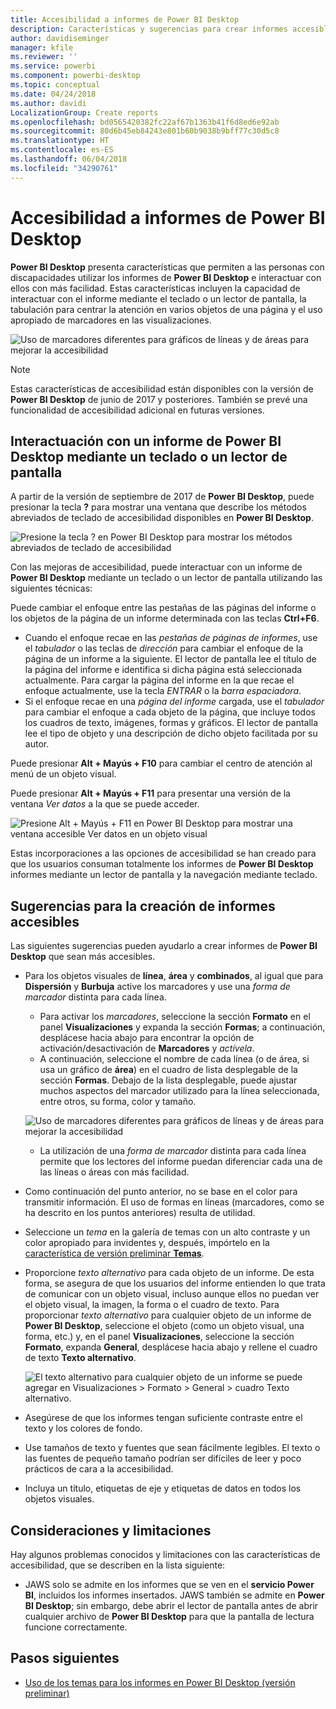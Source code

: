 ```yaml
---
title: Accesibilidad a informes de Power BI Desktop
description: Características y sugerencias para crear informes accesibles de Power BI Desktop
author: davidiseminger
manager: kfile
ms.reviewer: ''
ms.service: powerbi
ms.component: powerbi-desktop
ms.topic: conceptual
ms.date: 04/24/2018
ms.author: davidi
LocalizationGroup: Create reports
ms.openlocfilehash: bd0565420382fc22af67b1363b41f6d8ed6e92ab
ms.sourcegitcommit: 80d6b45eb84243e801b60b9038b9bff77c30d5c8
ms.translationtype: HT
ms.contentlocale: es-ES
ms.lasthandoff: 06/04/2018
ms.locfileid: "34290761"
---
```

# <a name="accessibility-in-power-bi-desktop-reports"></a>Accesibilidad a informes de Power BI Desktop
**Power BI Desktop** presenta características que permiten a las personas con discapacidades utilizar los informes de **Power BI Desktop** e interactuar con ellos con más facilidad. Estas características incluyen la capacidad de interactuar con el informe mediante el teclado o un lector de pantalla, la tabulación para centrar la atención en varios objetos de una página y el uso apropiado de marcadores en las visualizaciones.

![Uso de marcadores diferentes para gráficos de líneas y de áreas para mejorar la accesibilidad](media/desktop-accessibility/accessibility_01.png)

> [!NOTE]
> Estas características de accesibilidad están disponibles con la versión de **Power BI Desktop** de junio de 2017 y posteriores. También se prevé una funcionalidad de accesibilidad adicional en futuras versiones.
> 
> 

## <a name="consuming-a-power-bi-desktop-report-with-a-keyboard-or-screen-reader"></a>Interactuación con un informe de Power BI Desktop mediante un teclado o un lector de pantalla
A partir de la versión de septiembre de 2017 de **Power BI Desktop**, puede presionar la tecla **?** para mostrar una ventana que describe los métodos abreviados de teclado de accesibilidad disponibles en **Power BI Desktop**.

![Presione la tecla ? en Power BI Desktop para mostrar los métodos abreviados de teclado de accesibilidad](media/desktop-accessibility/accessibility_03.png)

Con las mejoras de accesibilidad, puede interactuar con un informe de **Power BI Desktop** mediante un teclado o un lector de pantalla utilizando las siguientes técnicas:

Puede cambiar el enfoque entre las pestañas de las páginas del informe o los objetos de la página de un informe determinada con las teclas **Ctrl+F6**.

* Cuando el enfoque recae en las *pestañas de páginas de informes*, use el *tabulador* o las teclas de *dirección* para cambiar el enfoque de la página de un informe a la siguiente. El lector de pantalla lee el título de la página del informe e identifica si dicha página está seleccionada actualmente. Para cargar la página del informe en la que recae el enfoque actualmente, use la tecla *ENTRAR* o la *barra espaciadora*.
* Si el enfoque recae en una *página del informe* cargada, use el *tabulador* para cambiar el enfoque a cada objeto de la página, que incluye todos los cuadros de texto, imágenes, formas y gráficos. El lector de pantalla lee el tipo de objeto y una descripción de dicho objeto facilitada por su autor. 

Puede presionar **Alt + Mayús + F10** para cambiar el centro de atención al menú de un objeto visual.

Puede presionar **Alt + Mayús + F11** para presentar una versión de la ventana *Ver datos* a la que se puede acceder.

![Presione Alt + Mayús + F11 en Power BI Desktop para mostrar una ventana accesible Ver datos en un objeto visual](media/desktop-accessibility/accessibility_04.png)

Estas incorporaciones a las opciones de accesibilidad se han creado para que los usuarios consuman totalmente los informes de **Power BI Desktop** informes mediante un lector de pantalla y la navegación mediante teclado.

## <a name="tips-for-creating-accessible-reports"></a>Sugerencias para la creación de informes accesibles
Las siguientes sugerencias pueden ayudarlo a crear informes de **Power BI Desktop** que sean más accesibles.

* Para los objetos visuales de **línea**, **área** y **combinados**, al igual que para **Dispersión** y **Burbuja** active los marcadores y use una *forma de marcador* distinta para cada línea.
  
  * Para activar los *marcadores*, seleccione la sección **Formato** en el panel **Visualizaciones** y expanda la sección **Formas**; a continuación, desplácese hacia abajo para encontrar la opción de activación/desactivación de **Marcadores** y *actívela*.
  * A continuación, seleccione el nombre de cada línea (o de área, si usa un gráfico de **área**) en el cuadro de lista desplegable de la sección **Formas**. Debajo de la lista desplegable, puede ajustar muchos aspectos del marcador utilizado para la línea seleccionada, entre otros, su forma, color y tamaño.
  
  ![Uso de marcadores diferentes para gráficos de líneas y de áreas para mejorar la accesibilidad](media/desktop-accessibility/accessibility_01.png)
  
  * La utilización de una *forma de marcador* distinta para cada línea permite que los lectores del informe puedan diferenciar cada una de las líneas o áreas con más facilidad.
* Como continuación del punto anterior, no se base en el color para transmitir información. El uso de formas en líneas (marcadores, como se ha descrito en los puntos anteriores) resulta de utilidad.
* Seleccione un *tema* en la galería de temas con un alto contraste y un color apropiado para invidentes y, después, impórtelo en la [característica de versión preliminar **Temas**](desktop-report-themes.md).
* Proporcione *texto alternativo* para cada objeto de un informe. De esta forma, se asegura de que los usuarios del informe entienden lo que trata de comunicar con un objeto visual, incluso aunque ellos no puedan ver el objeto visual, la imagen, la forma o el cuadro de texto. Para proporcionar *texto alternativo* para cualquier objeto de un informe de **Power BI Desktop**, seleccione el objeto (como un objeto visual, una forma, etc.) y, en el panel **Visualizaciones**, seleccione la sección **Formato**, expanda **General**, desplácese hacia abajo y rellene el cuadro de texto **Texto alternativo**.
  
  ![El texto alternativo para cualquier objeto de un informe se puede agregar en Visualizaciones > Formato > General > cuadro Texto alternativo.](media/desktop-accessibility/accessibility_02.png)
* Asegúrese de que los informes tengan suficiente contraste entre el texto y los colores de fondo.
* Use tamaños de texto y fuentes que sean fácilmente legibles. El texto o las fuentes de pequeño tamaño podrían ser difíciles de leer y poco prácticos de cara a la accesibilidad.
* Incluya un título, etiquetas de eje y etiquetas de datos en todos los objetos visuales.

## <a name="considerations-and-limitations"></a>Consideraciones y limitaciones
Hay algunos problemas conocidos y limitaciones con las características de accesibilidad, que se describen en la lista siguiente:

* JAWS solo se admite en los informes que se ven en el **servicio Power BI**, incluidos los informes insertados. JAWS también se admite en **Power BI Desktop**; sin embargo, debe abrir el lector de pantalla antes de abrir cualquier archivo de **Power BI Desktop** para que la pantalla de lectura funcione correctamente.

## <a name="next-steps"></a>Pasos siguientes
* [Uso de los temas para los informes en Power BI Desktop (versión preliminar)](desktop-report-themes.md)


